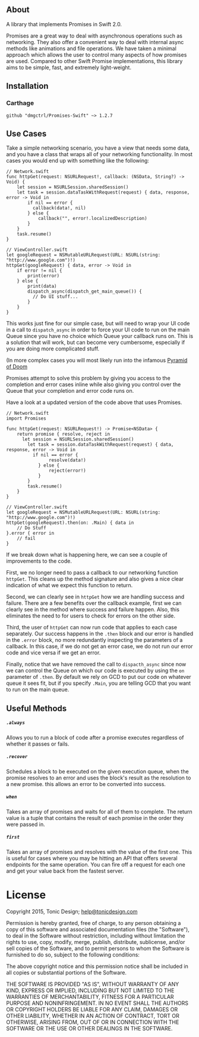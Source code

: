 ## About
A library that implements Promises in Swift 2.0.

Promises are a great way to deal with asynchronous operations such as networking.
They also offer a convenient way to deal with internal async methods like animations and file operations. We have taken a minimal approach which allows the user to control many aspects of how promises are used. Compared to other Swift Promise implementations, this library aims to be simple, fast, and extremely light-weight.


## Installation
### Carthage
```
github "dmgctrl/Promises-Swift" ~> 1.2.7
```

## Use Cases
Take a simple networking scenario, you have a view that needs some data, and you have a class that wraps all of your networking functionality. In most cases you would end up with something like the following:

```
// Network.swift
func httpGet(request: NSURLRequest!, callback: (NSData, String?) -> Void) {
    let session = NSURLSession.sharedSession()
    let task = session.dataTaskWithRequest(request) { data, response, error -> Void in
        if nil == error {
          callback(data!, nil)
        } else {
            callback("", error!.localizedDescription)
        }
    }
    task.resume()
}

// ViewController.swift
let googleRequest = NSMutableURLRequest(URL: NSURL(string: "http://www.google.com")!)
httpGet(googleRequest) { data, error -> Void in
    if error != nil {
        print(error)
    } else {
        print(data)
        dispatch_async(dispatch_get_main_queue()) {
          // Do UI stuff...
        }
    }
}
```

This works just fine for our simple case, but will need to wrap your UI code in a call to `dispatch_async` in order to force your UI code to run on the main Queue since you have no choice which Queue your callback runs on. This is a solution that will work, but can become very cumbersome, especially if you are doing more complicated stuff.

(In more complex cases you will most likely run into the infamous [Pyramid of Doom](https://en.wikipedia.org/wiki/Pyramid_of_doom_(programming))

Promises attempt to solve this problem by giving you access to the completion and error cases inline while also giving you control over the Queue that your completion and error code runs on.

Have a look at a updated version of the code above that uses Promises.

```
// Network.swift
import Promises

func httpGet(request: NSURLRequest!) -> Promise<NSData> {
    return promise { resolve, reject in
      let session = NSURLSession.sharedSession()
        let task = session.dataTaskWithRequest(request) { data, response, error -> Void in
          if nil == error {
                resolve(data!)
            } else {
                reject(error!)
            }
        }
        task.resume()
    }
}

// ViewController.swift
let googleRequest = NSMutableURLRequest(URL: NSURL(string: "http://www.google.com")!)
httpGet(googleRequest).then(on: .Main) { data in
    // Do Stuff
}.error { error in
    // fail
}
```

If we break down what is happening here, we can see a couple of improvements to the code.

First, we no longer need to pass a callback to our networking function `httpGet`.
This cleans up the method signature and also gives a nice clear indication of what we expect this function to return.

Second, we can clearly see in `httpGet` how we are handling success and failure. There are a few benefits over the callback example, first we can clearly see in the method where success and failure happen. Also, this eliminates the need to for users to check for errors on the other side.

Third, the user of `httpGet` can now run code that applies to each case separately. Our success happens in the `.then` block and our error is handled in the `.error` block, no more redundantly inspecting the parameters of a callback. In this case, if we do not get an error case, we do not run our error code and vice versa if we get an error.

Finally, notice that we have removed the call to `dispacth_async` since now we can control the Queue on which our code is executed by using the `on` parameter of `.then`. By default we rely on GCD to put our code on whatever queue it sees fit, but if you specify `.Main`, you are telling GCD that you want to run on the main queue.


## Useful Methods

##### `.always`

Allows you to run a block of code after a promise executes regardless of whether it passes or fails.

##### `.recover`

Schedules a block to be executed on the given execution queue, when the promise resolves to an error and uses the block's result as the resolution to a new promise.  this allows an error to be converted into success.

##### `when`

Takes an array of promises and waits for all of them to complete. The return value is a tuple that contains the result of each promise in the order they were passed in.

##### `first`

Takes an array of promises and resolves with the value of the first one. This is useful for cases where you may be hitting an API that offers several endpoints for the same operation. You can fire off a request for each one and get your value back from the fastest server.

# License

Copyright 2015, Tonic Design; <help@tonicdesign.com>

Permission is hereby granted, free of charge, to any person obtaining a copy
of this software and associated documentation files (the "Software"), to deal
in the Software without restriction, including without limitation the rights
to use, copy, modify, merge, publish, distribute, sublicense, and/or sell
copies of the Software, and to permit persons to whom the Software is
furnished to do so, subject to the following conditions:

The above copyright notice and this permission notice shall be included in
all copies or substantial portions of the Software.

THE SOFTWARE IS PROVIDED "AS IS", WITHOUT WARRANTY OF ANY KIND, EXPRESS OR
IMPLIED, INCLUDING BUT NOT LIMITED TO THE WARRANTIES OF MERCHANTABILITY,
FITNESS FOR A PARTICULAR PURPOSE AND NONINFRINGEMENT. IN NO EVENT SHALL THE
AUTHORS OR COPYRIGHT HOLDERS BE LIABLE FOR ANY CLAIM, DAMAGES OR OTHER
LIABILITY, WHETHER IN AN ACTION OF CONTRACT, TORT OR OTHERWISE, ARISING FROM,
OUT OF OR IN CONNECTION WITH THE SOFTWARE OR THE USE OR OTHER DEALINGS IN
THE SOFTWARE.
